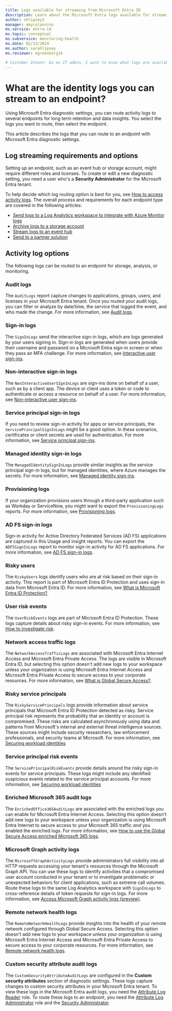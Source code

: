 ```yaml
---
title: Logs available for streaming from Microsoft Entra ID
description: Learn about the Microsoft Entra logs available for streaming to an endpoint for storage, analysis, or monitoring.
author: shlipsey3
manager: amycolannino
ms.service: entra-id
ms.topic: conceptual
ms.subservice: monitoring-health
ms.date: 02/13/2024
ms.author: sarahlipsey
ms.reviewer: egreenberg14

# Customer Intent: As an IT admin, I want to know what logs are available for streaming to an endpoint from Microsoft Entra ID so that I can choose the best option for my organization.
---
```


# What are the identity logs you can stream to an endpoint?

Using Microsoft Entra diagnostic settings, you can route activity logs to several endpoints for long term retention and data insights. You select the logs you want to route, then select the endpoint.

This article describes the logs that you can route to an endpoint with Microsoft Entra diagnostic settings.

## Log streaming requirements and options

Setting up an endpoint, such as an event hub or storage account, might require different roles and licenses. To create or edit a new diagnostic setting, you need a user who's a **Security Administrator** for the Microsoft Entra tenant.

To help decide which log routing option is best for you, see [How to access activity logs](howto-access-activity-logs.md). The overall process and requirements for each endpoint type are covered in the following articles:

- [Send logs to a Log Analytics workspace to integrate with Azure Monitor logs](howto-integrate-activity-logs-with-azure-monitor-logs.md)
- [Archive logs to a storage account](howto-archive-logs-to-storage-account.md)
- [Stream logs to an event hub](howto-stream-logs-to-event-hub.md)
- [Send to a partner solution](/azure/partner-solutions/overview)

## Activity log options

The following logs can be routed to an endpoint for storage, analysis, or monitoring.

### Audit logs

The `AuditLogs` report capture changes to applications, groups, users, and licenses in your Microsoft Entra tenant. Once you routed your audit logs, you can filter or analyze by date/time, the service that logged the event, and who made the change. For more information, see [Audit logs](concept-audit-logs.md).

### Sign-in logs

The `SignInLogs` send the interactive sign-in logs, which are logs generated by your users signing in. Sign-in logs are generated when users provide their username and password on a Microsoft Entra sign-in screen or when they pass an MFA challenge. For more information, see [Interactive user sign-ins](./concept-sign-ins.md#interactive-user-sign-ins).

### Non-interactive sign-in logs

The `NonInteractiveUserSIgnInLogs` are sign-ins done on behalf of a user, such as by a client app. The device or client uses a token or code to authenticate or access a resource on behalf of a user. For more information, see [Non-interactive user sign-ins](./concept-sign-ins.md#non-interactive-user-sign-ins).

### Service principal sign-in logs

If you need to review sign-in activity for apps or service principals, the `ServicePrincipalSignInLogs` might be a good option. In these scenarios, certificates or client secrets are used for authentication. For more information, see [Service principal sign-ins](./concept-sign-ins.md#service-principal-sign-ins).

### Managed identity sign-in logs

The `ManagedIdentitySignInLogs` provide similar insights as the service principal sign-in logs, but for managed identities, where Azure manages the secrets. For more information, see [Managed identity sign-ins](./concept-sign-ins.md#managed-identity-sign-ins).

### Provisioning logs

If your organization provisions users through a third-party application such as Workday or ServiceNow, you might want to export the `ProvisioningLogs` reports. For more information, see [Provisioning logs](concept-provisioning-logs.md).

### AD FS sign-in logs

Sign-in activity for Active Directory Federated Services (AD FS) applications are captured in this Usage and insight reports. You can export the `ADFSSignInLogs` report to monitor sign-in activity for AD FS applications. For more information, see [AD FS sign-in logs](concept-usage-insights-report.md#ad-fs-application-activity).

### Risky users

The `RiskyUsers` logs identify users who are at risk based on their sign-in activity. This report is part of Microsoft Entra ID Protection and uses sign-in data from Microsoft Entra ID. For more information, see [What is Microsoft Entra ID Protection?](~/id-protection/overview-identity-protection.md).

### User risk events

The `UserRiskEvents` logs are part of Microsoft Entra ID Protection. These logs capture details about risky sign-in events. For more information, see [How to investigate risk](~/id-protection/howto-identity-protection-investigate-risk.md#risky-sign-ins).

### Network access traffic logs

The `NetworkAccessTrafficLogs` are associated with Microsoft Entra Internet Access and Microsoft Entra Private Access. The logs are visible in Microsoft Entra ID, but selecting this option doesn't add new logs to your workspace unless your organization is using Microsoft Entra Internet Access and Microsoft Entra Private Access to secure access to your corporate resources. For more information, see [What is Global Secure Access?](/entra/global-secure-access/overview-what-is-global-secure-access).

### Risky service principals

The `RiskyServicePrincipals` logs provide information about service principals that Microsoft Entra ID Protection detected as risky. Service principal risk represents the probability that an identity or account is compromised. These risks are calculated asynchronously using data and patterns from Microsoft's internal and external threat intelligence sources. These sources might include security researchers, law enforcement professionals, and security teams at Microsoft. For more information, see [Securing workload identities](~/id-protection/concept-workload-identity-risk.md)

### Service principal risk events

The `ServicePrincipalRiskEvents` provide details around the risky sign-in events for service principals. These logs might include any identified suspicious events related to the service principal accounts. For more information, see [Securing workload identities](~/id-protection/concept-workload-identity-risk.md)

### Enriched Microsoft 365 audit logs

The `EnrichedOffice365AuditLogs` are associated with the enriched logs you can enable for Microsoft Entra Internet Access. Selecting this option doesn't add new logs to your workspace unless your organization is using Microsoft Entra Internet to secure access to your Microsoft 365 traffic *and* you enabled the enriched logs. For more information, see [How to use the Global Secure Access enriched Microsoft 365 logs](/entra/global-secure-access/how-to-view-enriched-logs).

### Microsoft Graph activity logs

The `MicrosoftGraphActivityLogs` provide administrators full visibility into all HTTP requests accessing your tenant's resources through the Microsoft Graph API. You can use these logs to identify activities that a compromised user account conducted in your tenant or to investigate problematic or unexpected behaviors for client applications, such as extreme call volumes. Route these logs to the same Log Analytics workspace with `SignInLogs` to cross-reference details of token requests for sign-in logs. For more information, see [Access Microsoft Graph activity logs (preview)](/graph/microsoft-graph-activity-logs-overview).

### Remote network health logs

The `RemoteNetworkHealthLogs` provide insights into the health of your remote network configured through Global Secure Access. Selecting this option doesn't add new logs to your workspace unless your organization is using Microsoft Entra Internet Access and Microsoft Entra Private Access to secure access to your corporate resources. For more information, see [Remote network health logs](../../global-secure-access/how-to-remote-network-health-logs.md).

### Custom security attribute audit logs

The `CustomSecurityAttributeAuditLogs` are configured in the **Custom security attributes** section of diagnostic settings. These logs capture changes to custom security attributes in your Microsoft Entra tenant. To view these logs in the Microsoft Entra audit logs, you need the [Attribute Log Reader](../../identity/role-based-access-control/permissions-reference.md#attribute-log-reader) role. To route these logs to an endpoint, you need the [Attribute Log Administrator](../../identity/role-based-access-control/permissions-reference.md#attribute-log-administrator) role and the [Security Administrator](../../identity/role-based-access-control/permissions-reference.md#security-administrator).